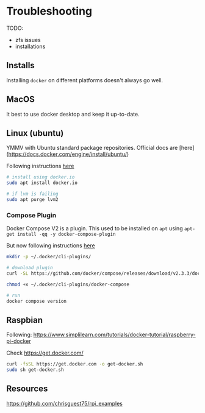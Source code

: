 # Troubleshooting

TODO:

* zfs issues
* installations

## Installs

Installing `docker` on different platforms doesn't always go well.  

## MacOS

It best to use docker desktop and keep it up-to-date.  

## Linux (ubuntu)

YMMV with Ubuntu standard package repositories. Official docs are [here] (https://docs.docker.com/engine/install/ubuntu/)  

Following instructions [here](ttps://www.omgubuntu.co.uk/how-to-install-docker-on-ubuntu-20-04)  

```sh
# install using docker.io
sudo apt install docker.io       

# if lvm is failing 
sudo apt purge lvm2
```

### Compose Plugin

Docker Compose V2 is a plugin.  This used to be installed on `apt` using `apt-get install -qq -y docker-compose-plugin`

But now following instructions [here](https://www.digitalocean.com/community/tutorials/how-to-install-and-use-docker-compose-on-ubuntu-22-04)

```sh
mkdir -p ~/.docker/cli-plugins/

# download plugin
curl -SL https://github.com/docker/compose/releases/download/v2.3.3/docker-compose-linux-x86_64 -o ~/.docker/cli-plugins/docker-compose

chmod +x ~/.docker/cli-plugins/docker-compose

# run
docker compose version
```

## Raspbian

Following: https://www.simplilearn.com/tutorials/docker-tutorial/raspberry-pi-docker

Check https://get.docker.com/

```sh
curl -fsSL https://get.docker.com -o get-docker.sh
sudo sh get-docker.sh
```

## Resources

https://github.com/chrisguest75/rpi_examples